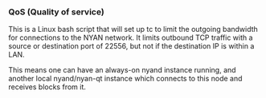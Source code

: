 ### QoS (Quality of service) ###

This is a Linux bash script that will set up tc to limit the outgoing bandwidth for connections to the NYAN network. It limits outbound TCP traffic with a source or destination port of 22556, but not if the destination IP is within a LAN.

This means one can have an always-on nyand instance running, and another local nyand/nyan-qt instance which connects to this node and receives blocks from it.
